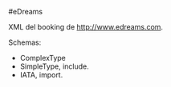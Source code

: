 #eDreams

XML del booking de <http://www.edreams.com>.


Schemas:   
* ComplexType
* SimpleType, include.
* IATA, import.
